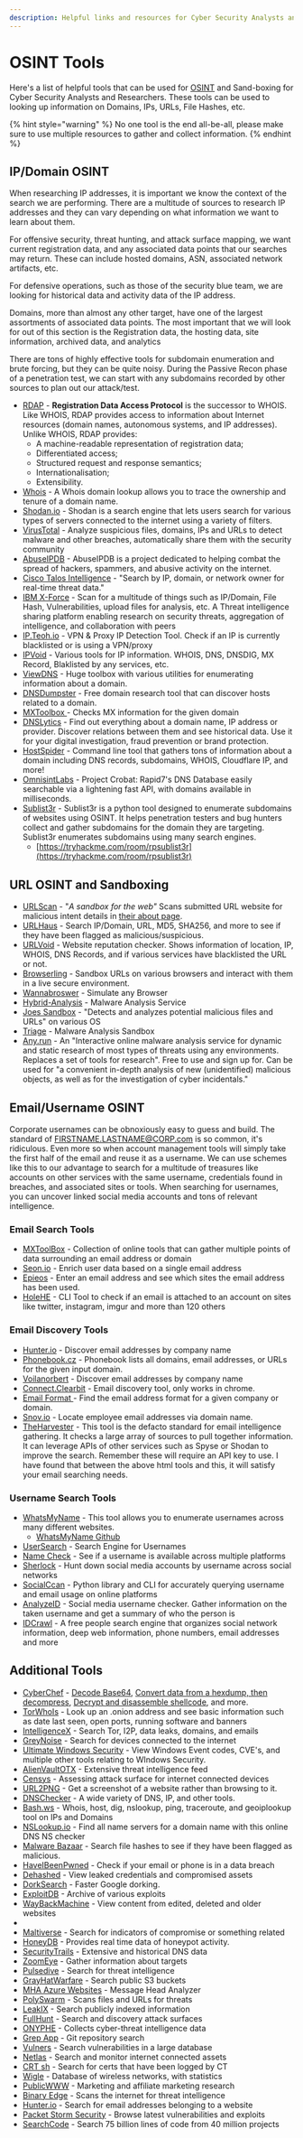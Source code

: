 ```yaml
---
description: Helpful links and resources for Cyber Security Analysts and Researchers
---
```


# OSINT Tools

Here's a list of helpful tools that can be used for [OSINT](./) and Sand-boxing for Cyber Security Analysts and Researchers. These tools can be used to looking up information on Domains, IPs, URLs, File Hashes, etc.

{% hint style="warning" %}
No one tool is the end all-be-all, please make sure to use multiple resources to gather and collect information.
{% endhint %}

## IP/Domain OSINT

When researching IP addresses, it is important we know the context of the search we are performing. There are a multitude of sources to research IP addresses and they can vary depending on what information we want to learn about them.&#x20;

For offensive security, threat hunting, and attack surface mapping, we want current registration data, and any associated data points that our searches may return. These can include hosted domains, ASN, associated network artifacts, etc.

For defensive operations, such as those of the security blue team, we are looking for historical data and activity data of the IP address.

Domains, more than almost any other target, have one of the largest assortments of associated data points. The most important that we will look for out of this section is the Registration data, the hosting data, site information, archived data, and analytics

There are tons of highly effective tools for subdomain enumeration and brute forcing, but they can be quite noisy. During the Passive Recon phase of a penetration test, we can start with any subdomains recorded by other sources to plan out our attack/test.

* [RDAP](https://client.rdap.org/) - **Registration Data Access Protocol** is the successor to WHOIS. Like WHOIS, RDAP provides access to information about Internet resources (domain names, autonomous systems, and IP addresses). Unlike WHOIS, RDAP provides:
  * A machine-readable representation of registration data;
  * Differentiated access;
  * Structured request and response semantics;
  * Internationalisation;
  * Extensibility.
* [Whois](https://www.whois.com/whois) - A Whois domain lookup allows you to trace the ownership and tenure of a domain name.
* [Shodan.io](https://www.shodan.io/) - Shodan is a search engine that lets users search for various types of servers connected to the internet using a variety of filters.
* [VirusTotal](https://www.virustotal.com/gui/home/upload) - Analyze suspicious files, domains, IPs and URLs to detect malware and other breaches, automatically share them with the security community
* [AbuseIPDB](https://www.abuseipdb.com/) - AbuseIPDB is a project dedicated to helping combat the spread of hackers, spammers, and abusive activity on the internet.
* [Cisco Talos Intelligence](https://talosintelligence.com/) - "Search by IP, domain, or network owner for real-time threat data."
* [IBM X-Force](https://exchange.xforce.ibmcloud.com/) - Scan for a multitude of things such as IP/Domain, File Hash, Vulnerabilities, upload files for analysis, etc. A Threat intelligence sharing platform enabling research on security threats, aggregation of intelligence, and collaboration with peers
* [IP.Teoh.io](https://ip.teoh.io/vpn-detection) - VPN & Proxy IP Detection Tool. Check if an IP is currently blacklisted or is using a VPN/proxy
* [IPVoid](https://www.ipvoid.com/) - Various tools for IP information. WHOIS, DNS, DNSDIG, MX Record, Blaklisted by any services, etc.
* [ViewDNS](https://viewdns.info/) - Huge toolbox with various utilities for enumerating information about a domain.
* [DNSDumpster](https://dnsdumpster.com/) - Free domain research tool that can discover hosts related to a domain.&#x20;
* [MXToolbox ](https://mxtoolbox.com/)-  Checks MX information for the given domain
* [DNSLytics](https://dnslytics.com/) - Find out everything about a domain name, IP address or provider. Discover relations between them and see historical data. Use it for your digital investigation, fraud prevention or brand protection.
* [HostSpider](https://github.com/h3x0crypt/HostSpider) - Command line tool that gathers tons of information about a domain including DNS records, subdomains, WHOIS, Cloudflare IP, and more!
* [OmnisintLabs](https://omnisint.io/) - Project Crobat: Rapid7's DNS Database easily searchable via a lightening fast API, with domains available in milliseconds.
* [Sublist3r](https://github.com/aboul3la/Sublist3r) - Sublist3r is a python tool designed to enumerate subdomains of websites using OSINT. It helps penetration testers and bug hunters collect and gather subdomains for the domain they are targeting. Sublist3r enumerates subdomains using many search engines.
  * [https://tryhackme.com/room/rpsublist3r](https://tryhackme.com/room/rpsublist3r)

## URL OSINT and Sandboxing

* [URLScan](https://urlscan.io/) - "_A sandbox for the web"_ Scans submitted URL website for malicious intent details in [their about page](https://urlscan.io/about/).
* [URLHaus](https://urlhaus.abuse.ch/) - Search IP/Domain, URL, MD5, SHA256, and more to see if they have been flagged as malicious/suspicious.
* [URLVoid](https://www.urlvoid.com/) - Website reputation checker. Shows information of location, IP, WHOIS, DNS Records, and if various services have blacklisted the URL or not.
* [Browserling](https://www.browserling.com/) - Sandbox URLs on various browsers and interact with them in a live secure environment.
* [Wannabroswer](https://www.wannabrowser.net/) - Simulate any Browser
* [Hybrid-Analysis](https://hybrid-analysis.com/) - Malware Analysis Service
* [Joes Sandbox](https://www.joesandbox.com/) - "Detects and analyzes potential malicious files and URLs" on various OS
* [Triage](https://tria.ge/) - Malware Analysis Sandbox
* [Any.run](https://any.run/) - An "Interactive online malware analysis service for dynamic and static research of most types of threats using any environments. Replaces a set of tools for research". Free to use and sign up for. Can be used for "a convenient in-depth analysis of new (unidentified) malicious objects, as well as for the investigation of cyber incidentals."

## Email/Username OSINT

Corporate usernames can be obnoxiously easy to guess and build. The standard of FIRSTNAME.LASTNAME@CORP.com is so common, it's ridiculous. Even more so when account management tools will simply take the first half of the email and reuse it as a username. We can use schemes like this to our advantage to search for a multitude of treasures like accounts on other services with the same username, credentials found in breaches, and associated sites or tools. When searching for usernames, you can uncover linked social media accounts and tons of relevant intelligence.

### Email Search Tools

* [MXToolBox](https://mxtoolbox.com/) - Collection of online tools that can gather multiple points of data surrounding an email address or domain
* [Seon.io](https://seon.io/intelligence-tool/#email-analysis-module) - Enrich user data based on a single email address
* [Epieos](https://tools.epieos.com/) - Enter an email address and see which sites the email address has been used.&#x20;
* [HoleHE](https://github.com/megadose/holehe) - CLI Tool to check if an email is attached to an account on sites like twitter, instagram, imgur and more than 120 others

### Email Discovery Tools

* [Hunter.io](https://hunter.io/) - Discover email addresses by company name
* [Phonebook.cz](https://phonebook.cz/) - Phonebook lists all domains, email addresses, or URLs for the given input domain.
* [Voilanorbert](https://www.voilanorbert.com/) - Discover email addresses by company name
* [Connect.Clearbit](https://connect.clearbit.com/) - Email discovery tool, only works in chrome.
* [Email Format ](https://www.email-format.com/)- Find the email address format for a given company or domain.
* [Snov.io](https://snov.io/email-finder) - Locate employee email addresses via domain name.
* [TheHarvester](https://github.com/laramies/theharvester) - This tool is the defacto standard for email intelligence gathering. It checks a large array of sources to pull together information. It can leverage APIs of other services such as Spyse or Shodan to improve the search. Remember these will require an API key to use. I have found that between the above html tools and this, it will satisfy your email searching needs.

### Username Search Tools

* [WhatsMyName](https://whatsmyname.app/) - This tool allows you to enumerate usernames across many different websites.
  * [WhatsMyName Github](https://github.com/WebBreacher/WhatsMyName)
* [UserSearch](https://usersearch.org/index.php) - Search Engine for Usernames
* [Name Check](https://namechk.com/) - See if a username is available across multiple platforms
* [Sherlock](https://github.com/sherlock-project/sherlock) - Hunt down social media accounts by username across social networks
* [SocialCcan](https://github.com/iojw/socialscan) - Python library and CLI for accurately querying username and email usage on online platforms
* [AnalyzeID](https://analyzeid.com/username/) - Social media username checker. Gather information on the taken username and get a summary of who the person is
* [IDCrawl](https://www.idcrawl.com/) - A free people search engine that organizes social network information, deep web information, phone numbers, email addresses and more

## Additional Tools

* [CyberChef](https://gchq.github.io/CyberChef/) - [Decode Base64](https://icyberchef.com/#recipe=From\_Base64\('A-Za-z0-9%2B/%3D',true\)\&input=U0dGamF5QjBhR1VnVUd4aGJtVjBJUT09), [Convert data from a hexdump, then decompress](https://icyberchef.com/#recipe=From\_Hexdump\(\)Gunzip\(\)\&input=MDAwMDAwMDAgIDFmIDhiIDA4IDAwIDEyIGJjIGYzIDU3IDAwIGZmIDBkIGM3IGMxIDA5IDAwIDIwICB8Li4uLi6881cu/y7HwS4uIHwKMDAwMDAwMTAgIDA4IDA1IGQwIDU1IGZlIDA0IDJkIGQzIDA0IDFmIGNhIDhjIDQ0IDIxIDViIGZmICB8Li7QVf4uLdMuLsouRCFb/3wKMDAwMDAwMjAgIDYwIGM3IGQ3IDAzIDE2IGJlIDQwIDFmIDc4IDRhIDNmIDA5IDg5IDBiIDlhIDdkICB8YMfXLi6%2BQC54Sj8uLi4ufXwKMDAwMDAwMzAgIDRlIGM4IDRlIDZkIDA1IDFlIDAxIDhiIDRjIDI0IDAwIDAwIDAwICAgICAgICAgICB8TshObS4uLi5MJC4uLnw), [Decrypt and disassemble shellcode](https://icyberchef.com/#recipe=RC4\(%7B'option':'UTF8','string':'secret'%7D,'Hex','Hex'\)Disassemble\_x86\('64','Full%20x86%20architecture',16,0,true,true\)\&input=MjFkZGQyNTQwMTYwZWU2NWZlMDc3NzEwM2YyYTM5ZmJlNWJjYjZhYTBhYWJkNDE0ZjkwYzZjYWY1MzEyNzU0YWY3NzRiNzZiM2JiY2QxOTNjYjNkZGZkYmM1YTI2NTMzYTY4NmI1OWI4ZmVkNGQzODBkNDc0NDIwMWFlYzIwNDA1MDcxMzhlMmZlMmIzOTUwNDQ2ZGIzMWQyYmM2MjliZTRkM2YyZWIwMDQzYzI5M2Q3YTVkMjk2MmMwMGZlNmRhMzAwNzJkOGM1YTZiNGZlN2Q4NTlhMDQwZWVhZjI5OTczMzYzMDJmNWEwZWMxOQ), and more.
* [TorWhoIs](https://torwhois.com/) - Look up an .onion address and see basic information such as date last seen, open ports, running software and banners
* [IntelligenceX](https://intelx.io/) - Search Tor, I2P, data leaks, domains, and emails
* [GreyNoise](https://viz.greynoise.io/) - Search for devices connected to the internet
* [Ultimate Windows Security](https://www.ultimatewindowssecurity.com/) - View Windows Event codes, CVE's, and multiple other tools relating to WIndows Security.
* [AlienVaultOTX](https://otx.alienvault.com/) - Extensive threat intelligence feed
* [Censys](https://search.censys.io/) - Assessing attack surface for internet connected devices
* [URL2PNG](https://www.url2png.com/) - Get a screenshot of a website rather than browsing to it.
* [DNSChecker](https://dnschecker.org/all-tools.php) - A wide variety of DNS, IP, and other tools.
* [Bash.ws](https://bash.ws/) - Whois, host, dig, nslookup, ping, traceroute, and geoiplookup tool on IPs and Domains
* [NSLookup.io](https://www.nslookup.io/ns-lookup/) - Find all name servers for a domain name with this online DNS NS checker
* [Malware Bazaar](https://bazaar.abuse.ch/) - Search file hashes to see if they have been flagged as malicious.
* [HaveIBeenPwned](https://haveibeenpwned.com/?ref=websitehunt) - Check if your email or phone is in a data breach
* [Dehashed](https://dehashed.com/) - View leaked credentials and compromised assets
* [DorkSearch](https://dorksearch.com/) - Faster Google dorking.
* [ExploitDB](https://www.exploit-db.com/) - Archive of various exploits
* [WayBackMachine](https://web.archive.org/) - View content from edited, deleted and older websites
*
* [Maltiverse](https://maltiverse.com/collection) - Search for indicators of compromise or something related
* [HoneyDB](https://honeydb.io/) - Provides real time data of honeypot activity.
* [SecurityTrails](https://securitytrails.com/dns-trails) - Extensive and historical DNS data
* [ZoomEye](https://www.zoomeye.org/) - Gather information about targets
* [Pulsedive](https://pulsedive.com/) - Search for threat intelligence
* [GrayHatWarfare](https://grayhatwarfare.com/) - Search public S3 buckets
* [MHA Azure Websites](https://mha.azurewebsites.net/) - Message Head Analyzer
* [PolySwarm](https://polyswarm.network/) - Scans files and URLs for threats
* [LeakIX](https://leakix.net/) - Search publicly indexed information
* [FullHunt](https://fullhunt.io/) - Search and discovery attack surfaces
* [ONYPHE](https://www.onyphe.io/) - Collects cyber-threat intelligence data
* [Grep App](https://grep.app/) - Git repository search
* [Vulners](https://vulners.com/search) - Search vulnerabilities in a large database
* [Netlas](https://app.netlas.io/host/) - Search and monitor internet connected assets
* [CRT sh](https://crt.sh/) - Search for certs that have been logged by CT
* [Wigle](https://wigle.net/) - Database of wireless networks, with statistics
* [PublicWWW](https://publicwww.com/) - Marketing and affiliate marketing research
* [Binary Edge](https://www.binaryedge.io/) - Scans the internet for threat intelligence
* [Hunter.io](https://hunter.io/) - Search for email addresses belonging to a website
* [Packet Storm Security](https://packetstormsecurity.com/) - Browse latest vulnerabilities and exploits
* [SearchCode](https://searchcode.com/) - Search 75 billion lines of code from 40 million projects
